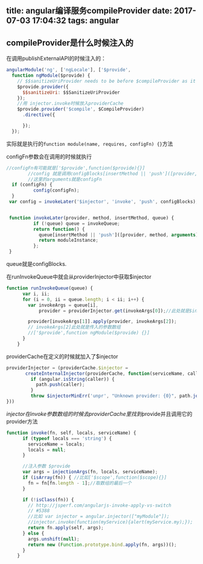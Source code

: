 title: angular编译服务compileProvider
date: 2017-07-03 17:04:32
tags: angular
---

## compileProvider是什么时候注入的

在调用publishExternalAPI的时候注入的：

```js
angularModule('ng', ['ngLocale'], ['$provide',
  function ngModule($provide) {
    // $$sanitizeUriProvider needs to be before $compileProvider as it is used by it.
    $provide.provider({
      $$sanitizeUri: $$SanitizeUriProvider
    });
    //用 injector.invoke时候放入providerCache
    $provide.provider('$compile', $CompileProvider)
      .directive({

      });
  });
```

实际就是执行的```function module(name, requires, configFn) {}```方法

configFn参数会在调用的时候就执行
```js
//configFn有可能就是['$provide',function($provide){}]
        //config 就是调用configBlocks[insertMethod || 'push']([provider, method, arguments]);
        //这里的arguments就是configFn
  if (configFn) {
          config(configFn);
  }
 var config = invokeLater('$injector', 'invoke', 'push', configBlocks);


 function invokeLater(provider, method, insertMethod, queue) {
          if (!queue) queue = invokeQueue;
          return function() {
            queue[insertMethod || 'push']([provider, method, arguments]);
            return moduleInstance;
          };
 }
```

queue就是configBlocks.

在runInvokeQueue中就会从providerInjector中获取$injector
```js
function runInvokeQueue(queue) {
      var i, ii;
      for (i = 0, ii = queue.length; i < ii; i++) {
        var invokeArgs = queue[i],
            provider = providerInjector.get(invokeArgs[0]);//此处就是$injector

        provider[invokeArgs[1]].apply(provider, invokeArgs[2]);
        // invokeArgs[2]此处就是传入的参数数组
        //['$provide',function ngModule($provide) {}]
      }
    }
```

providerCache在定义的时候就加入了$injector

```js
providerInjector = (providerCache.$injector =
       createInternalInjector(providerCache, function(serviceName, caller) {
         if (angular.isString(caller)) {
           path.push(caller);
         }
         throw $injectorMinErr('unpr', "Unknown provider: {0}", path.join(' <- '));
}))
```

$injector在invoke参数数组的时候去providerCache里找到$provide并且调用它的provider方法
```js
function invoke(fn, self, locals, serviceName) {
      if (typeof locals === 'string') {
        serviceName = locals;
        locals = null;
      }

      //注入参数 $provide
      var args = injectionArgs(fn, locals, serviceName);
      if (isArray(fn)) { //比如['$scope',function($scope){}]
        fn = fn[fn.length - 1];//取数组的最后一个
      }

      if (!isClass(fn)) {
        // http://jsperf.com/angularjs-invoke-apply-vs-switch
        // #5388
        //比如 var injector = angular.injector(["myModule"]);
        //injector.invoke(function(myService){alert(myService.my);});
        return fn.apply(self, args);
      } else {
        args.unshift(null);
        return new (Function.prototype.bind.apply(fn, args))();
      }
    }
```
